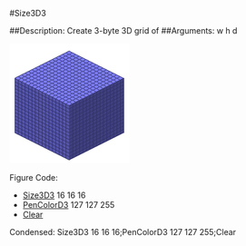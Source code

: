 #Size3D3

##Description: Create 3-byte 3D grid of <width> <height> <depth>
##Arguments: w h d

![](Size3D3-Iso.png)

Figure Code:
- [Size3D3](Size3D3.md) 16 16 16
- [PenColorD3](PenColorD3.md) 127 127 255
- [Clear](Clear.md)

Condensed: Size3D3 16 16 16;PenColorD3 127 127 255;Clear

